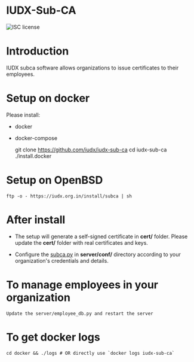 # IUDX-Sub-CA

![ISC license](https://img.shields.io/badge/license-ISC-blue.svg)

# Introduction

IUDX subca software allows organizations to issue certificates to their employees.

# Setup on docker

Please install:

- docker
- docker-compose

	git clone https://github.com/iudx/iudx-sub-ca
	cd iudx-sub-ca
	./install.docker

# Setup on OpenBSD 

	ftp -o - https://iudx.org.in/install/subca | sh

# After install 

- The setup will generate a self-signed certificate in **cert/** folder. Please update the **cert/** folder with real certificates and keys.
 
- Configure the [subca.py](https://github.com/iudx/iudx-sub-ca/blob/master/server/conf/subca.py "subca.py") in **server/conf/** directory according to your organization's credentials and details.

# To manage employees in your organization 

	Update the server/employee_db.py and restart the server

# To get docker logs

    cd docker && ./logs # OR directly use `docker logs iudx-sub-ca`
